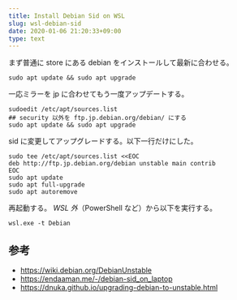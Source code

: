 ```yaml
---
title: Install Debian Sid on WSL
slug: wsl-debian-sid
date: 2020-01-06 21:20:33+09:00
type: text
---
```



まず普通に store にある debian をインストールして最新に合わせる。

```shell
sudo apt update && sudo apt upgrade
```


一応ミラーを jp に合わせてもう一度アップデートする。

```shell
sudoedit /etc/apt/sources.list
## security 以外を ftp.jp.debian.org/debian/ にする
sudo apt update && sudo apt upgrade
```

sid に変更してアップグレードする。以下一行だけにした。

```shell
sudo tee /etc/apt/sources.list <<EOC
deb http://ftp.jp.debian.org/debian unstable main contrib
EOC
sudo apt update
sudo apt full-upgrade
sudo apt autoremove
```

再起動する。 *WSL 外*（PowerShell など）から以下を実行する。

```shell
wsl.exe -t Debian
```


## 参考

- <https://wiki.debian.org/DebianUnstable>
- <https://endaaman.me/-/debian-sid_on_laptop>
- <https://dnuka.github.io/upgrading-debian-to-unstable.html>

